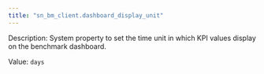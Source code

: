 ```yaml
---
title: "sn_bm_client.dashboard_display_unit"
---
```


Description: System property to set the time unit in which KPI values display on the benchmark dashboard.

Value: `days`